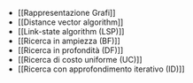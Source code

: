 - [[Rappresentazione Grafi]]
- [[Distance vector algorithm]]
- [[Link-state algorithm (LSP)]]
- [[Ricerca in ampiezza (BF)]]
- [[Ricerca in profondità (DF)]]
- [[Ricerca di costo uniforme (UC)]]
- [[Ricerca con approfondimento iterativo (ID)]]